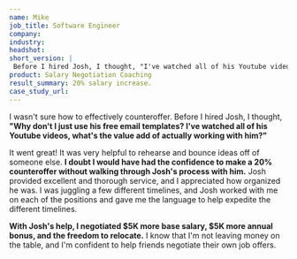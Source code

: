 ```yaml
---
name: Mike
job_title: Software Engineer
company: 
industry: 
headshot: 
short_version: |
 Before I hired Josh, I thought, "I've watched all of his Youtube videos, what's the value add of actually working with him?" **I doubt I would have had the confidence to make a 20% counteroffer without walking through Josh's process with him.** On top of gaining more financial freedom and the freedom to relocate, I'm confident that I'm not leaving money on the table.
product: Salary Negotiation Coaching
result_summary: 20% salary increase.
case_study_url: 
---
```


I wasn't sure how to effectively counteroffer. Before I hired Josh, I thought, **"Why don't I just use his free email templates? I've watched all of his Youtube videos, what's the value add of actually working with him?"**

It went great! It was very helpful to rehearse and bounce ideas off of someone else. **I doubt I would have had the confidence to make a 20% counteroffer without walking through Josh's process with him.** Josh provided excellent and thorough service, and I appreciated how organized he was. I was juggling a few different timelines, and Josh worked with me on each of the positions and gave me the language to help expedite the different timelines.

**With Josh's help, I negotiated $5K more base salary, $5K more annual bonus, and the freedom to relocate.** I know that I'm not leaving money on the table, and I'm confident to help friends negotiate their own job offers.